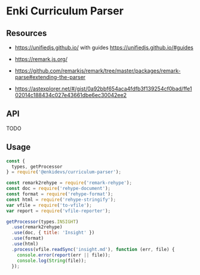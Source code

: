 # Enki Curriculum Parser

## Resources

* https://unifiedjs.github.io/ with guides https://unifiedjs.github.io/#guides

* https://remark.js.org/

* https://github.com/remarkjs/remark/tree/master/packages/remark-parse#extending-the-parser

* https://astexplorer.net/#/gist/0a92bbf654aca4fdfb3f139254cf0bad/ffe102014c188434c027e43661dbe6ec30042ee2

## API

TODO

## Usage

```js
const {
  types, getProcessor
} = require('@enkidevs/curriculum-parser');

const remark2rehype = require('remark-rehype');
const doc = require('rehype-document');
const format = require('rehype-format');
const html = require('rehype-stringify');
var vfile = require('to-vfile');
var report = require('vfile-reporter');

getProcessor(types.INSIGHT)
  .use(remark2rehype)
  .use(doc, { title: 'Insight' })
  .use(format)
  .use(html)
  .process(vfile.readSync('insight.md'), function (err, file) {
    console.error(report(err || file));
    console.log(String(file));
  });
```
